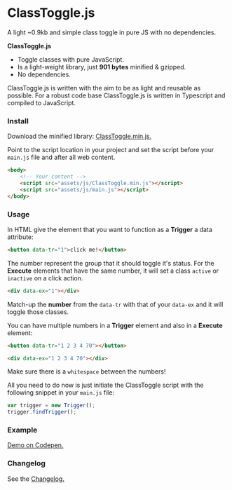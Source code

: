 # ClassToggle.js

A light ~0.9kb and simple class toggle in pure JS with no dependencies.

**ClassToggle.js**
- Toggle classes with pure JavaScript.
- Is a light-weight library, just **901 bytes** minified & gzipped.
- No dependencies.

ClassToggle.js is written with the aim to be as light and reusable as possible.
For a robust code base ClassToggle.js is written in Typescript and compiled to JavaScript.


### Install

Download the minified library: [ClassToggle.min.js.](https://raw.githubusercontent.com/mvdschee/ClassToggle.js/master/src/ClassToggle.min.js)

Point to the script location in your project and set the script before your `main.js` file and after all web content.
```html
<body>
    <!-- Your content -->
    <script src="assets/js/ClassToggle.min.js"></script>
    <script src="assets/js/main.js"></script>
</body>
```

### Usage

In HTML give the element that you want to function as a **Trigger** a data attribute:

```html
<button data-tr="1">click me!</button>
```
The number represent the group that it should toggle it's status.
For the **Execute** elements that have the same number, it will set a class `active` or `inactive` on a click action.

```html
<div data-ex="1"></div>
```

Match-up the **number** from the `data-tr` with that of your `data-ex` and it will toggle those classes. 

You can have multiple numbers in a **Trigger** element and also in a **Execute** element:
```html
<button data-tr="1 2 3 4 70"></button>

<div data-ex="1 2 3 4 70"></div>
```
Make sure there is a `whitespace` between the numbers!

All you need to do now is just initiate the ClassToggle script with the following snippet in your `main.js` file:

```js
var trigger = new Trigger();
trigger.findTrigger();
```

### Example
[Demo on Codepen.](https://codepen.io/motion_max/pen/ZXyRLW)


### Changelog
See the [Changelog.](https://github.com/mvdschee/ClassToggle.js/wiki/Changelog)
